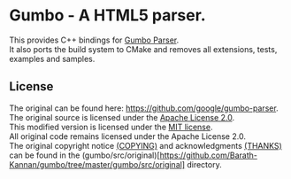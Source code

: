 # Gumbo - A HTML5 parser.
This provides C++ bindings for [Gumbo Parser](https://github.com/google/gumbo-parser).  
It also ports the build system to CMake and removes all extensions, tests, examples and samples.  

## License
The original can be found here: https://github.com/google/gumbo-parser.  
The original source is licensed under the [Apache License 2.0](https://github.com/google/gumbo-parser/blob/master/COPYING).  
This modified version is licensed under the [MIT license](https://github.com/Barath-Kannan/gumbo/blob/master/license).  
All original code remains licensed under the Apache License 2.0.  
The original copyright notice [(COPYING)](https://github.com/Barath-Kannan/gumbo/blob/master/gumbo/src/original/COPYING) and acknowledgments [(THANKS)](https://github.com/Barath-Kannan/gumbo/blob/master/gumbo/src/original/THANKS) can be found in the (gumbo/src/original)[https://github.com/Barath-Kannan/gumbo/tree/master/gumbo/src/original] directory.  
